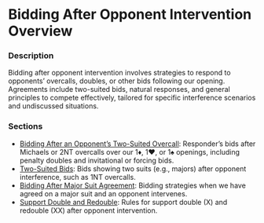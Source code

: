 # Bidding After Opponent Intervention Overview

### Description

Bidding after opponent intervention involves strategies to respond to opponents’ overcalls, doubles, or other bids following our opening. Agreements include two-suited bids, natural responses, and general principles to compete effectively, tailored for specific interference scenarios and undiscussed situations.

### Sections
- [Bidding After an Opponent’s Two-Suited Overcall](bidding-after-two-suited-overcall.md): Responder’s bids after Michaels or 2NT overcalls over our 1♦, 1♥, or 1♠ openings, including penalty doubles and invitational or forcing bids.
- [Two-Suited Bids](two-suited-bids.md): Bids showing two suits (e.g., majors) after opponent interference, such as 1NT overcalls.
- [Bidding After Major Suit Agreement](bidding-after-major-suit-agreement.md): Bidding strategies when we have agreed on a major suit and an opponent intervenes.
- [Support Double and Redouble](support-double-redouble.md): Rules for support double (X) and redouble (XX) after opponent intervention.